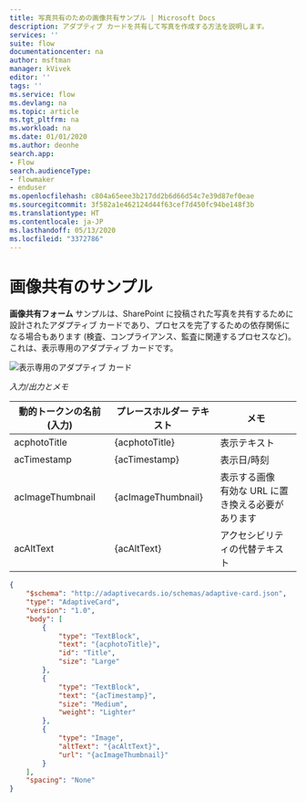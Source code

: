 ```yaml
---
title: 写真共有のための画像共有サンプル | Microsoft Docs
description: アダプティブ カードを共有して写真を作成する方法を説明します。
services: ''
suite: flow
documentationcenter: na
author: msftman
manager: kVivek
editor: ''
tags: ''
ms.service: flow
ms.devlang: na
ms.topic: article
ms.tgt_pltfrm: na
ms.workload: na
ms.date: 01/01/2020
ms.author: deonhe
search.app:
- Flow
search.audienceType:
- flowmaker
- enduser
ms.openlocfilehash: c804a65eee3b217dd2b6d66d54c7e39d87ef0eae
ms.sourcegitcommit: 3f582a1e462124d44f63cef7d450fc94be148f3b
ms.translationtype: HT
ms.contentlocale: ja-JP
ms.lasthandoff: 05/13/2020
ms.locfileid: "3372786"
---
```

# <a name="image-share-sample"></a>画像共有のサンプル 

**画像共有フォーム** サンプルは、SharePoint に投稿された写真を共有するために設計されたアダプティブ カードであり、プロセスを完了するための依存関係になる場合もあります (検査、コンプライアンス、監査に関連するプロセスなど)。 これは、表示専用のアダプティブ カードです。

![表示専用のアダプティブ カード](media/adaptive-cards/image-share.png)

*入力/出力とメモ*

| 動的トークンの名前 (入力) | プレースホルダー テキスト   | メモ​​                                              |
|-----------------------------|--------------------|-----------------------------------------------------|
| acphotoTitle                | {acphotoTitle}     | 表示テキスト                                        |
| acTimestamp                 | {acTimestamp}      | 表示日/時刻                                   |
| acImageThumbnail            | {acImageThumbnail} | 表示する画像 <br>有効な URL に置き換える必要があります|
| acAltText                   | {acAltText}        | アクセシビリティの代替テキスト                      |

``` json
{
    "$schema": "http://adaptivecards.io/schemas/adaptive-card.json",
    "type": "AdaptiveCard",
    "version": "1.0",
    "body": [
        {
            "type": "TextBlock",
            "text": "{acphotoTitle}",
            "id": "Title",
            "size": "Large"
        },
        {
            "type": "TextBlock",
            "text": "{acTimestamp}",
            "size": "Medium",
            "weight": "Lighter"
        },
        {
            "type": "Image",
            "altText": "{acAltText}",
            "url": "{acImageThumbnail}"
        }
    ],
    "spacing": "None"
}
```


